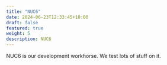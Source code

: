 ```yaml
---
title: "NUC6"
date: 2024-06-23T12:33:45+10:00
draft: false
featured: true
weight: 5
description: NUC6
---
```


NUC6 is our development workhorse. We test lots of stuff on it.
